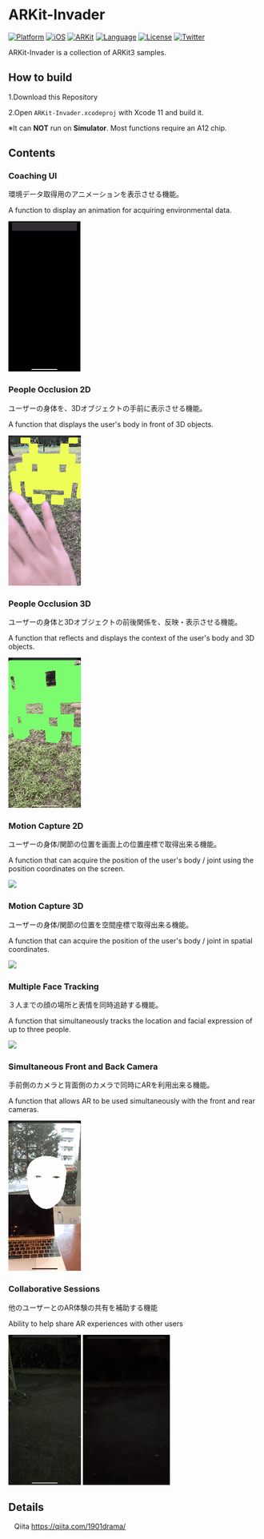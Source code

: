 # ARKit-Invader

[![Platform](http://img.shields.io/badge/platform-iOS-blue.svg?style=flat
)](https://developer.apple.com/iphone/index.action)
[![iOS](http://img.shields.io/badge/iOS-13.0-blue.svg?style=flat
)](https://developer.apple.com/iphone/index.action)
[![ARKit](http://img.shields.io/badge/ARKit-3.0-blue.svg?style=flat
)](https://developer.apple.com/iphone/index.action)
[![Language](http://img.shields.io/badge/language-Swift-brightgreen.svg?style=flat
)](https://developer.apple.com/swift)
[![License](http://img.shields.io/badge/license-MIT-lightgrey.svg?style=flat
)](http://mit-license.org)
[![Twitter](https://img.shields.io/badge/twitter-@1901drama-yellow.svg?style=flat)](http://twitter.com/1901drama)

ARKit-Invader is a collection of ARKit3 samples.


## How to build

1.Download this Repository

2.Open `ARKit-Invader.xcodeproj` with Xcode 11 and build it.

※It can **NOT** run on **Simulator**. Most functions require an A12 chip.


## Contents


### Coaching UI
環境データ取得用のアニメーションを表示させる機能。

A function to display an animation for acquiring environmental data.

![](README_images/CoachingUI.gif)


### People Occlusion 2D
ユーザーの身体を、3Dオブジェクトの手前に表示させる機能。

A function that displays the user's body in front of 3D objects.

![](README_images/PeopleOcclusion2D.gif)


### People Occlusion 3D
ユーザーの身体と3Dオブジェクトの前後関係を、反映・表示させる機能。

A function that reflects and displays the context of the user's body and 3D objects.

![](README_images/PeopleOcclusion3D.gif)


### Motion Capture 2D
ユーザーの身体/関節の位置を画面上の位置座標で取得出来る機能。

A function that can acquire the position of the user's body / joint using the position coordinates on the screen.

![](README_images/.gif)


### Motion Capture 3D
ユーザーの身体/関節の位置を空間座標で取得出来る機能。

A function that can acquire the position of the user's body / joint in spatial coordinates.

![](README_images/.gif)


### Multiple Face Tracking
３人までの顔の場所と表情を同時追跡する機能。

A function that simultaneously tracks the location and facial expression of up to three people.

![](README_images/.gif)


### Simultaneous Front and Back Camera
手前側のカメラと背面側のカメラで同時にARを利用出来る機能。

A function that allows AR to be used simultaneously with the front and rear cameras.

![](README_images/SimultaneousCamera.gif)


### Collaborative Sessions
他のユーザーとのAR体験の共有を補助する機能

Ability to help share AR experiences with other users

![](README_images/CollaborativeSessions_A.gif)
![](README_images/CollaborativeSessions_B.gif)



## Details
 
 Qiita
https://qiita.com/1901drama/



